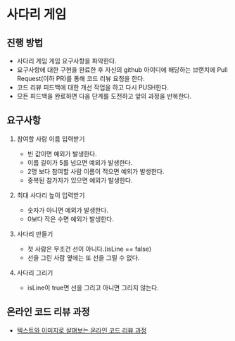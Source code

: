# 사다리 게임
## 진행 방법
* 사다리 게임 게임 요구사항을 파악한다.
* 요구사항에 대한 구현을 완료한 후 자신의 github 아이디에 해당하는 브랜치에 Pull Request(이하 PR)를 통해 코드 리뷰 요청을 한다.
* 코드 리뷰 피드백에 대한 개선 작업을 하고 다시 PUSH한다.
* 모든 피드백을 완료하면 다음 단계를 도전하고 앞의 과정을 반복한다.

## 요구사항

1. 참여할 사람 이름 입력받기
    * 빈 값이면 예외가 발생한다.
    * 이름 길이가 5를 넘으면 예외가 발생한다.
    * 2명 보다 참여할 사람 이름이 적으면 예외가 발생한다.
    * 중복된 참가자가 있으면 예외가 발생한다.

2. 최대 사다리 높이 입력받기
    * 숫자가 아니면 예외가 발생한다.
    * 0보다 작은 수면 예외가 발생한다.
    
3. 사다리 만들기
    * 첫 사람은 무조건 선이 아니다.(isLine == false)
    * 선을 그린 사람 옆에는 또 선을 그릴 수 없다.

4. 사다리 그리기
    * isLine이 true면 선을 그리고 아니면 그리지 않는다.

## 온라인 코드 리뷰 과정
* [텍스트와 이미지로 살펴보는 온라인 코드 리뷰 과정](https://github.com/nextstep-step/nextstep-docs/tree/master/codereview)